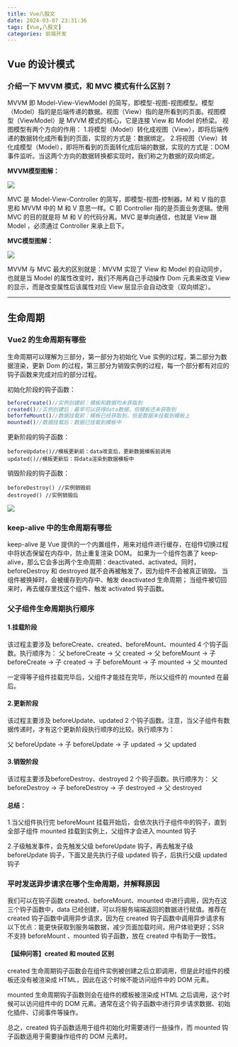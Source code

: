 ```yaml
---
title: Vue八股文
date: 2024-03-07 23:31:36
tags: [Vue,八股文]
categories: 前端开发
---
```


## Vue 的设计模式

### 介绍一下 MVVM 模式，和 MVC 模式有什么区别？

MVVM 即 Model-View-ViewModel 的简写，即模型-视图-视图模型。模型（Model）指的是后端传递的数据。视图（View）指的是所看到的页面。视图模型（ViewModel）是 MVVM 模式的核心，它是连接 View 和 Model 的桥梁。
视图模型有两个方向的作用：
1.将模型（Model）转化成视图（View），即将后端传递的数据转化成所看到的页面，实现的方式是：数据绑定。
2.将视图（View）转化成模型（Model），即将所看到的页面转化成后端的数据，实现的方式是：DOM 事件监听。当这两个方向的数据转换都实现时，我们称之为数据的双向绑定。

**MVVM模型图解：**

![](https://pic.leetcode.cn/1677830973-gNoWGQ-image.png)

MVC 是 Model-View-Controller 的简写，即模型-视图-控制器。M 和 V 指的意思和 MVVM 中的 M 和 V 意思一样。C 即 Controller 指的是页面业务逻辑。使用 MVC 的目的就是将 M 和 V 的代码分离。MVC 是单向通信，也就是 View 跟 Model ，必须通过 Controller 来承上启下。

**MVC模型图解：**

![](https://pic.leetcode.cn/1677830876-FXzrYJ-image.png)

MVVM 与 MVC 最大的区别就是：MVVM 实现了 View 和 Model 的自动同步，也就是当 Model 的属性改变时，我们不用再自己手动操作 Dom 元素来改变 View 的显示，而是改变属性后该属性对应 View 层显示会自动改变（双向绑定）。

------

## 生命周期

### Vue2 的生命周期有哪些

生命周期可以理解为三部分，第一部分为初始化 Vue 实例的过程，第二部分为数据渲染，更新 Dom 的过程，第三部分为销毁实例的过程，每一个部分都有对应的钩子函数来完成对应的部分过程。

初始化阶段的钩子函数：

```js
beforeCreate()//实例创建前：模板和数据均未获取到
created()//实例创建后：最早可以获得data数据，但模板还未获取到
beforfeMount()//数据挂载前：模板已经获取到，但是数据未挂载到模板上
mounted()//数据挂载后：数据已挂载到模板中
```

更新阶段的钩子函数：

```KS
beforeUpdate()//模板更新前：data改变后，更新数据模板前调用 
updated()//模板更新后：将data渲染到数据模板中
```

销毁阶段的钩子函数：

```JS
beforeDestroy() //实例销毁前 
destroyed() //实例销毁后
```

![](https://cdn.jsdelivr.net/gh/dont-sleep-so-late/CDN/images/20240307234024.png)



### keep-alive 中的生命周期有哪些

keep-alive 是 Vue 提供的一个内置组件，用来对组件进行缓存，在组件切换过程中将状态保留在内存中，防止重复渲染 DOM。 如果为一个组件包裹了 keep-alive，那么它会多出两个生命周期：deactivated、activated。同时，beforeDestroy 和 destroyed 就不会再被触发了，因为组件不会被真正销毁。 当组件被换掉时，会被缓存到内存中、触发 deactivated 生命周期； 当组件被切回来时，再去缓存里找这个组件、触发 activated 钩子函数。



### 父子组件生命周期执行顺序

#### 1.挂载阶段

该过程主要涉及 beforeCreate、created、beforeMount、mounted 4 个钩子函数。执行顺序为：
父 beforeCreate -> 父 created -> 父 beforeMount -> 子 beforeCreate -> 子 created -> 子 beforeMount -> 子 mounted -> 父 mounted

一定得等子组件挂载完毕后，父组件才能挂在完毕，所以父组件的 mounted 在最后。

#### 2.更新阶段

该过程主要涉及 beforeUpdate、updated 2 个钩子函数。注意，当父子组件有数据传递时，才有这个更新阶段执行顺序的比较。执行顺序为：

父 beforeUpdate -> 子 beforeUpdate -> 子 updated -> 父 updated

#### 3.销毁阶段

该过程主要涉及beforeDestroy、destroyed 2 个钩子函数。执行顺序为：
父 beforeDestroy -> 子 beforeDestroy -> 子 destroyed -> 父 destroyed

#### 总结：

1.当父组件执行完 beforeMount 挂载开始后，会依次执行子组件中的钩子，直到全部子组件 mounted 挂载到实例上，父组件才会进入 mounted 钩子

2.子级触发事件，会先触发父级 beforeUpdate 钩子，再去触发子级 beforeUpdate 钩子，下面又是先执行子级 updated 钩子，后执行父级 updated 钩子



### 平时发送异步请求在哪个生命周期，并解释原因

我们可以在钩子函数 created、beforeMount、mounted 中进行调用，因为在这三个钩子函数中，data 已经创建，可以将服务端端返回的数据进行赋值。推荐在 created 钩子函数中调用异步请求，因为在 created 钩子函数中调用异步请求有以下优点：能更快获取到服务端数据，减少页面加载时间，用户体验更好；SSR 不支持 beforeMount 、mounted 钩子函数，放在 created 中有助于一致性。



#### 【延伸问答】created 和 mouted 区别

created 生命周期钩子函数会在组件实例被创建之后立即调用，但是此时组件的模板还没有被渲染成 HTML，因此在这个时候不能访问组件中的 DOM 元素。

mounted 生命周期钩子函数则会在组件的模板被渲染成 HTML 之后调用，这个时候可以访问组件中的 DOM 元素。通常在这个钩子函数中进行异步请求数据、初始化插件、订阅事件等操作。

总之，created 钩子函数适用于组件初始化时需要进行一些操作，而 mounted 钩子函数适用于需要操作组件的 DOM 元素时。

